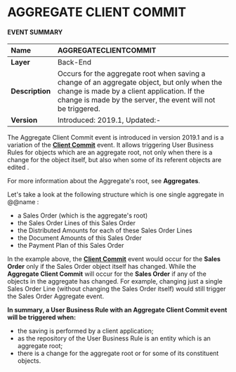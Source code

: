 
# AGGREGATE CLIENT COMMIT

#### EVENT SUMMARY

|Name|AGGREGATECLIENTCOMMIT
|:----|:-----
|**Layer**| Back-End
|**Description**| Occurs for the aggregate root when saving a change of an aggregate object, but only when the change is made by a client application. If the change is made by the server, the event will not be triggered.
|**Version**| Introduced: 2019.1, Updated:-


The Aggregate Client Commit event is introduced in version 2019.1 and is a variation of the **[Client Commit](https://github.com/ErpNetDocs/tech/blob/master/advanced/user-business-rules/events/client-commit.md)** event. It allows triggering User Business Rules for objects which are an aggregate root, not only when there is a change for the object itself, but also when some of its referent objects are edited . 

For more information about the Aggregate's root, see **Aggregates**.

Let's take a look at the following structure which is one single aggregate in @@name :
- a Sales Order (which is the aggregate's root)
- the Sales Order Lines of this Sales Order
- the Distributed Amounts for each of these Sales Order Lines
- the Document Amounts of this Sales Order
- the Payment Plan of this Sales Order

In the example above, the **[Client Commit](https://github.com/ErpNetDocs/tech/blob/master/advanced/user-business-rules/events/client-commit.md)** event would occur for the **Sales Order** only if the Sales Order object itself has changed. While the **Aggregate Client Commit** will occur for the **Sales Order** if any of the objects in the aggregate has changed. For example, changing just a single Sales Order Line (without changing the Sales Order itself) would still trigger the Sales Order 
Aggregate event.


**In summary, a User Business Rule with an Aggregate Client Commit event will be triggered when:**

- the saving is performed by a client application;
- as the repository of the User Business Rule is an entity which is an aggregate root;
- there is a change for the aggregate root or for some of its constituent objects.
